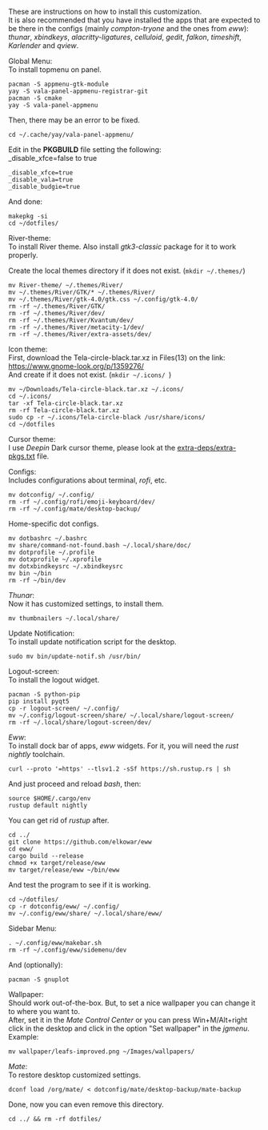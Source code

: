 These are instructions on how to install this customization. \
It is also recommended that you have installed the apps that are expected to be there in the configs (mainly _compton-tryone_ and the ones from _eww_):
_thunar_, _xbindkeys_, _alacritty-ligatures_, _celluloid_, _gedit_, _falkon_, _timeshift_, _Karlender_ and _qview_.
 
Global Menu: \
   To install topmenu on panel.

   ```
   pacman -S appmenu-gtk-module 
   yay -S vala-panel-appmenu-registrar-git 
   pacman -S cmake 
   yay -S vala-panel-appmenu 
   ```
   
   Then, there may be an error to be fixed.
   
   `cd ~/.cache/yay/vala-panel-appmenu/ `

   Edit in the **PKGBUILD** file setting the following: \
   _disable_xfce=false to true
   ```
   _disable_xfce=true
   _disable_vala=true
   _disable_budgie=true
   ```

   And done:
   
   ```
   makepkg -si 
   cd ~/dotfiles/ 
   ```

River-theme: \
   To install River theme. Also install _gtk3-classic_ package
    for it to work properly.
   
   Create the local themes directory if it does not exist. (`mkdir ~/.themes/`)
   
   ```
   mv River-theme/ ~/.themes/River/ 
   mv ~/.themes/River/GTK/* ~/.themes/River/ 
   mv ~/.themes/River/gtk-4.0/gtk.css ~/.config/gtk-4.0/ 
   rm -rf ~/.themes/River/GTK/ 
   rm -rf ~/.themes/River/dev/ 
   rm -rf ~/.themes/River/Kvantum/dev/ 
   rm -rf ~/.themes/River/metacity-1/dev/ 
   rm -rf ~/.themes/River/extra-assets/dev/ 
   ```
   
   Icon theme: \
      First, download the Tela-circle-black.tar.xz in Files(13) on the link:
      https://www.gnome-look.org/p/1359276/ \
      And create if it does not exist. (`mkdir ~/.icons/ `)

    mv ~/Downloads/Tela-circle-black.tar.xz ~/.icons/ 
    cd ~/.icons/ 
    tar -xf Tela-circle-black.tar.xz 
    rm -rf Tela-circle-black.tar.xz 
    sudo cp -r ~/.icons/Tela-circle-black /usr/share/icons/ 
    cd ~/dotfiles 

   Cursor theme: \
      I use _Deepin_ Dark cursor theme, please look at the [extra-deps/extra-pkgs.txt](https://github.com/Firespindash/dotfiles/blob/main/extra-deps/extra-pkgs.txt) file.

Configs: \
   Includes configurations about terminal, _rofi_, etc.

   ```
   mv dotconfig/ ~/.config/ 
   rm -rf ~/.config/rofi/emoji-keyboard/dev/ 
   rm -rf ~/.config/mate/desktop-backup/ 
   ```

   Home-specific dot configs.

   ```
   mv dotbashrc ~/.bashrc 
   mv share/command-not-found.bash ~/.local/share/doc/ 
   mv dotprofile ~/.profile 
   mv dotxprofile ~/.xprofile 
   mv dotxbindkeysrc ~/.xbindkeysrc 
   mv bin ~/bin 
   rm -rf ~/bin/dev 
   ```

_Thunar_: \
   Now it has customized settings, to install them.

   `mv thumbnailers ~/.local/share/ `

Update Notification: \
   To install update notification script for the desktop.

   `sudo mv bin/update-notif.sh /usr/bin/ `

Logout-screen: \
   To install the logout widget.
   
   ```
   pacman -S python-pip 
   pip install pyqt5 
   cp -r logout-screen/ ~/.config/ 
   mv ~/.config/logout-screen/share/ ~/.local/share/logout-screen/ 
   rm -rf ~/.local/share/logout-screen/dev/ 
   ```
   
_Eww_: \
   To install dock bar of apps, _eww_ widgets.
   For it, you will need the _rust nightly_ toolchain.
   
   `curl --proto '=https' --tlsv1.2 -sSf https://sh.rustup.rs | sh `
   
   And just proceed and reload _bash_, then:

   ```
   source $HOME/.cargo/env
   rustup default nightly
   ```

   You can get rid of _rustup_ after.

   ```
   cd ../ 
   git clone https://github.com/elkowar/eww 
   cd eww/ 
   cargo build --release 
   chmod +x target/release/eww 
   mv target/release/eww ~/bin/eww
   ```
   
   And test the program to see if it is working.
   
   ```
   cd ~/dotfiles/ 
   cp -r dotconfig/eww/ ~/.config/ 
   mv ~/.config/eww/share/ ~/.local/share/eww/ 
   ```
   
   Sidebar Menu:
   
   ```
   . ~/.config/eww/makebar.sh
   rm -rf ~/.config/eww/sidemenu/dev 
   ```
   
   And (optionally):
   
   `pacman -S gnuplot`

Wallpaper: \
   Should work out-of-the-box. But, to set a nice wallpaper you can change it to where you want to. \
   After, set it in the _Mate Control Center_ or you can press Win+M/Alt+right click in the desktop and click in the option "Set wallpaper" in the _jgmenu_. Example:
   
   `mv wallpaper/leafs-improved.png ~/Images/wallpapers/ `

_Mate_: \
   To restore desktop customized settings.
   
   `dconf load /org/mate/ < dotconfig/mate/desktop-backup/mate-backup `

Done, now you can even remove this directory.

`cd ../ && rm -rf dotfiles/ `
